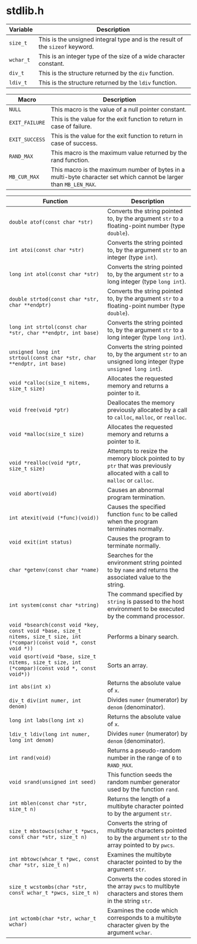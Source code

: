 # stdlib.h

| Variable | Description |
| - | - |
| `size_t` | This is the unsigned integral type and is the result of the `sizeof` keyword. |
| `wchar_t` | This is an integer type of the size of a wide character constant. |
| `div_t` | This is the structure returned by the `div` function. |
| `ldiv_t` | This is the structure returned by the `ldiv` function. |

| Macro | Description |
| - | - |
| `NULL` | This macro is the value of a null pointer constant. |
| `EXIT_FAILURE` | This is the value for the exit function to return in case of failure. |
| `EXIT_SUCCESS` | This is the value for the exit function to return in case of success. |
| `RAND_MAX` | This macro is the maximum value returned by the rand function. |
| `MB_CUR_MAX` | This macro is the maximum number of bytes in a multi-byte character set which cannot be larger than `MB_LEN_MAX`. |

| Function | Description |
| - | - |
| `double atof(const char *str)` | Converts the string pointed to, by the argument `str` to a floating-point number (type `double`). |
| `int atoi(const char *str)` | Converts the string pointed to, by the argument `str` to an integer (type `int`). |
| `long int atol(const char *str)` | Converts the string pointed to, by the argument `str` to a long integer (type `long int`). |
| `double strtod(const char *str, char **endptr)` | Converts the string pointed to, by the argument `str` to a floating-point number (type `double`). |
| `long int strtol(const char *str, char **endptr, int base)` | Converts the string pointed to, by the argument `str` to a long integer (type `long int`). |
| `unsigned long int strtoul(const char *str, char **endptr, int base)` | Converts the string pointed to, by the argument `str` to an unsigned long integer (type `unsigned long int`). |
| `void *calloc(size_t nitems, size_t size)` | Allocates the requested memory and returns a pointer to it. |
| `void free(void *ptr)` | Deallocates the memory previously allocated by a call to `calloc`, `malloc`, or `realloc`. |
| `void *malloc(size_t size)` | Allocates the requested memory and returns a pointer to it. |
| `void *realloc(void *ptr, size_t size)` | Attempts to resize the memory block pointed to by `ptr` that was previously allocated with a call to `malloc` or `calloc`. |
| `void abort(void)` | Causes an abnormal program termination. |
| `int atexit(void (*func)(void))` | Causes the specified function `func` to be called when the program terminates normally. |
| `void exit(int status)` | Causes the program to terminate normally. |
| `char *getenv(const char *name)` | Searches for the environment string pointed to by `name` and returns the associated value to the string. |
| `int system(const char *string)` | The command specified by `string` is passed to the host environment to be executed by the command processor. |
| `void *bsearch(const void *key, const void *base, size_t nitems, size_t size, int (*compar)(const void *, const void *))` | Performs a binary search. |
| `void qsort(void *base, size_t nitems, size_t size, int (*compar)(const void *, const void*))` | Sorts an array. |
| `int abs(int x)` | Returns the absolute value of `x`. |
| `div_t div(int numer, int denom)` | Divides `numer` (numerator) by `denom` (denominator). |
| `long int labs(long int x)` | Returns the absolute value of `x`. |
| `ldiv_t ldiv(long int numer, long int denom)` | Divides `numer` (numerator) by `denom` (denominator). |
| `int rand(void)` | Returns a pseudo-random number in the range of `0` to `RAND_MAX`. |
| `void srand(unsigned int seed)` | This function seeds the random number generator used by the function `rand`. |
| `int mblen(const char *str, size_t n)` | Returns the length of a multibyte character pointed to by the argument `str`. |
| `size_t mbstowcs(schar_t *pwcs, const char *str, size_t n)` | Converts the string of multibyte characters pointed to by the argument `str` to the array pointed to by `pwcs`. |
| `int mbtowc(whcar_t *pwc, const char *str, size_t n)` | Examines the multibyte character pointed to by the argument `str`. |
| `size_t wcstombs(char *str, const wchar_t *pwcs, size_t n)` | Converts the codes stored in the array `pwcs` to multibyte characters and stores them in the string `str`. |
| `int wctomb(char *str, wchar_t wchar)` | Examines the code which corresponds to a multibyte character given by the argument `wchar`. |

